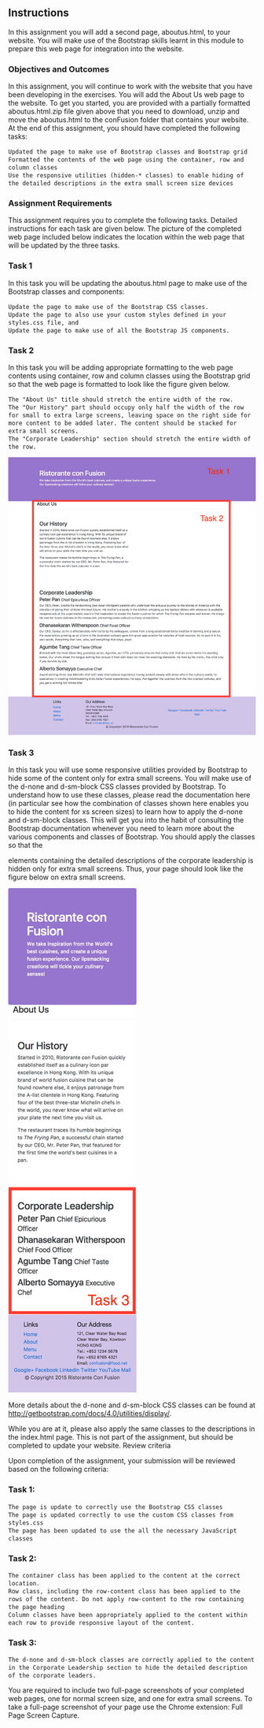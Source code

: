 ## Instructions 

In this assignment you will add a second page, aboutus.html, to your website. You will make use of the Bootstrap skills learnt in this module to prepare this web page for integration into the website.

### Objectives and Outcomes

In this assignment, you will continue to work with the website that you have been developing in the exercises. You will add the About Us web page to the website. To get you started, you are provided with a partially formatted aboutus.html.zip file given above that you need to download, unzip and move the aboutus.html to the conFusion folder that contains your website. At the end of this assignment, you should have completed the following tasks:

    Updated the page to make use of Bootstrap classes and Bootstrap grid
    Formatted the contents of the web page using the container, row and column classes
    Use the responsive utilities (hidden-* classes) to enable hiding of the detailed descriptions in the extra small screen size devices

### Assignment Requirements

This assignment requires you to complete the following tasks. Detailed instructions for each task are given below. The picture of the completed web page included below indicates the location within the web page that will be updated by the three tasks.

### Task 1

In this task you will be updating the aboutus.html page to make use of the Bootstrap classes and components:

    Update the page to make use of the Bootstrap CSS classes.
    Update the page to also use your custom styles defined in your styles.css file, and
    Update the page to make use of all the Bootstrap JS components.

### Task 2

In this task you will be adding appropriate formatting to the web page contents using container, row and column classes using the Bootstrap grid so that the web page is formatted to look like the figure given below. 

    The "About Us" title should stretch the entire width of the row. 
    The "Our History" part should occupy only half the width of the row for small to extra large screens, leaving space on the right side for more content to be added later. The content should be stacked for extra small screens.
    The "Corporate Leadership" section should stretch the entire width of the row.
    
![task1_2](images/task1_2.png)

### Task 3

In this task you will use some responsive utilities provided by Bootstrap to hide some of the content only for extra small screens. You will make use of the d-none and d-sm-block CSS classes provided by Bootstrap. To understand how to use these classes, please read the documentation here (in particular see how the combination of classes shown here enables you to hide the content for xs screen sizes) to learn how to apply the d-none and d-sm-block classes. This will get you into the habit of consulting the Bootstrap documentation whenever you need to learn more about the various components and classes of Bootstrap. You should apply the classes so that the <p> elements containing the detailed descriptions of the corporate leadership is hidden only for extra small screens. Thus, your page should look like the figure below on extra small screens.

![task3](images/task3.png)

More details about the d-none and d-sm-block CSS  classes can be found at http://getbootstrap.com/docs/4.0/utilities/display/.

While you are at it, please also apply the same classes to the descriptions in the index.html page. This is not part of the assignment, but should be completed to update your website.
Review criteria

Upon completion of the assignment, your submission will be reviewed based on the following criteria:

### Task 1:

    The page is update to correctly use the Bootstrap CSS classes
    The page is updated correctly to use the custom CSS classes from styles.css
    The page has been updated to use the all the necessary JavaScript classes

### Task 2:

    The container class has been applied to the content at the correct location.
    Row class, including the row-content class has been applied to the rows of the content. Do not apply row-content to the row containing the page heading
    Column classes have been appropriately applied to the content within each row to provide responsive layout of the content.

### Task 3:

    The d-none and d-sm-block classes are correctly applied to the content in the Corporate Leadership section to hide the detailed description of the corporate leaders.

You are required to include two full-page screenshots of your completed web pages, one for normal screen size, and one for extra small screens. To take a full-page screenshot of your page use the Chrome extension: Full Page Screen Capture.